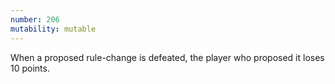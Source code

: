 ```yaml
---
number: 206
mutability: mutable
---
```


When a proposed rule-change is defeated, the player who proposed it loses 10 points.


